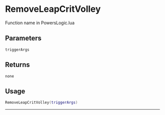 # RemoveLeapCritVolley
Function name in PowersLogic.lua
## Parameters
`triggerArgs`
## Returns
`none`
## Usage
```lua
RemoveLeapCritVolley(triggerArgs)
```
---
